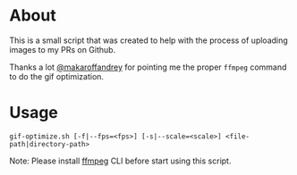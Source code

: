 # About
This is a small script that was created to help with the process of uploading images to my PRs on Github.

Thanks a lot [@makaroffandrey](https://github.com/makaroffandrey) for pointing me the proper `ffmpeg` command to do the gif optimization.

# Usage
```
gif-optimize.sh [-f|--fps=<fps>] [-s|--scale=<scale>] <file-path|directory-path>
```

Note: Please install [ffmpeg](https://github.com/FFmpeg/FFmpeg) CLI before start using this script.
